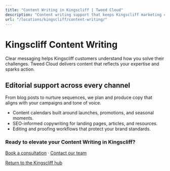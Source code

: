 ```yaml
---
title: "Content Writing in Kingscliff | Tweed Cloud"
description: "Content writing support that keeps Kingscliff marketing channels fresh."
url: "/locations/kingscliff/content-writing/"
---
```


# Kingscliff Content Writing

Clear messaging helps Kingscliff customers understand how you solve their challenges. Tweed Cloud delivers content that reflects your expertise and sparks action.

## Editorial support across every channel

From blog posts to nurture sequences, we plan and produce copy that aligns with your campaigns and tone of voice.

- Content calendars built around launches, promotions, and seasonal moments.
- SEO-informed copywriting for landing pages, articles, and resources.
- Editing and proofing workflows that protect your brand standards.

### Ready to elevate your Content Writing in Kingscliff?

[Book a consultation](/consultation/) · [Contact our team](/contact/)

[Return to the Kingscliff hub](/locations/kingscliff/)
